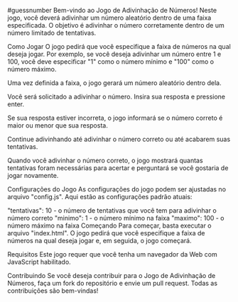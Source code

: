 #guessnumber
Bem-vindo ao Jogo de Adivinhação de Números! Neste jogo, você deverá adivinhar um número aleatório dentro de uma faixa especificada. O objetivo é adivinhar o número corretamente dentro de um número limitado de tentativas.

Como Jogar
O jogo pedirá que você especifique a faixa de números na qual deseja jogar. Por exemplo, se você deseja adivinhar um número entre 1 e 100, você deve especificar "1" como o número mínimo e "100" como o número máximo.

Uma vez definida a faixa, o jogo gerará um número aleatório dentro dela.

Você será solicitado a adivinhar o número. Insira sua resposta e pressione enter.

Se sua resposta estiver incorreta, o jogo informará se o número correto é maior ou menor que sua resposta.

Continue adivinhando até adivinhar o número correto ou até acabarem suas tentativas.

Quando você adivinhar o número correto, o jogo mostrará quantas tentativas foram necessárias para acertar e perguntará se você gostaria de jogar novamente.

Configurações do Jogo
As configurações do jogo podem ser ajustadas no arquivo "config.js". Aqui estão as configurações padrão atuais:

"tentativas": 10 - o número de tentativas que você tem para adivinhar o número correto
"minimo": 1 - o número mínimo na faixa
"maximo": 100 - o número máximo na faixa
Começando
Para começar, basta executar o arquivo "index.html". O jogo pedirá que você especifique a faixa de números na qual deseja jogar e, em seguida, o jogo começará.

Requisitos
Este jogo requer que você tenha um navegador da Web com JavaScript habilitado.

Contribuindo
Se você deseja contribuir para o Jogo de Adivinhação de Números, faça um fork do repositório e envie um pull request. Todas as contribuições são bem-vindas!
